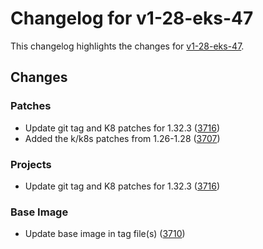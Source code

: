 # Changelog for v1-28-eks-47

This changelog highlights the changes for [v1-28-eks-47](https://github.com/aws/eks-distro/tree/v1-28-eks-47).

## Changes

### Patches
* Update git tag and K8 patches for 1.32.3 ([3716](https://github.com/aws/eks-distro/pull/3716))
* Added the k/k8s patches from 1.26-1.28 ([3707](https://github.com/aws/eks-distro/pull/3707))

### Projects
* Update git tag and K8 patches for 1.32.3 ([3716](https://github.com/aws/eks-distro/pull/3716))

### Base Image
* Update base image in tag file(s) ([3710](https://github.com/aws/eks-distro/pull/3710))

